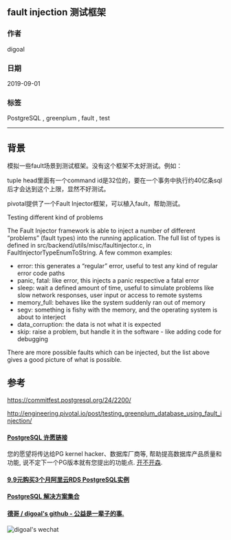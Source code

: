 ## fault injection 测试框架  
                                                  
### 作者                                                  
digoal                                                  
                                                  
### 日期                                                  
2019-09-01                                                
                                                  
### 标签                                                  
PostgreSQL , greenplum , fault , test   
                                                  
----                                                  
                                                  
## 背景       
模拟一些fault场景到测试框架。没有这个框架不太好测试。例如：  
  
tuple head里面有一个command id是32位的，要在一个事务中执行约40亿条sql后才会达到这个上限，显然不好测试。  
  
pivotal提供了一个Fault Injector框架，可以植入fault，帮助测试。  
  
Testing different kind of problems  
  
The Fault Injector framework is able to inject a number of different “problems” (fault types) into the running application. The full list of types is defined in src/backend/utils/misc/faultinjector.c, in FaultInjectorTypeEnumToString. A few common examples:  
  
- error: this generates a “regular” error, useful to test any kind of regular error code paths  
- panic, fatal: like error, this injects a panic respective a fatal error  
- sleep: wait a defined amount of time, useful to simulate problems like slow network responses, user input or access to remote systems  
- memory_full: behaves like the system suddenly ran out of memory  
- segv: something is fishy with the memory, and the operating system is about to interject  
- data_corruption: the data is not what it is expected  
- skip: raise a problem, but handle it in the software - like adding code for debugging  
  
There are more possible faults which can be injected, but the list above gives a good picture of what is possible.  
  
## 参考  
https://commitfest.postgresql.org/24/2200/  
  
http://engineering.pivotal.io/post/testing_greenplum_database_using_fault_injection/  
        
  
  
  
  
  
  
  
  
  
  
  
  
  
  
  
  
  
  
  
  
  
  
  
  
  
  
  
  
  
  
  
  
  
  
  
  
  
  
  
  
  
  
  
  
  
  
  
  
  
  
  
  
  
  
  
  
  
  
  
#### [PostgreSQL 许愿链接](https://github.com/digoal/blog/issues/76 "269ac3d1c492e938c0191101c7238216")
您的愿望将传达给PG kernel hacker、数据库厂商等, 帮助提高数据库产品质量和功能, 说不定下一个PG版本就有您提出的功能点. [开不开森](https://github.com/digoal/blog/issues/76 "269ac3d1c492e938c0191101c7238216").  
  
  
#### [9.9元购买3个月阿里云RDS PostgreSQL实例](https://www.aliyun.com/database/postgresqlactivity "57258f76c37864c6e6d23383d05714ea")
  
  
#### [PostgreSQL 解决方案集合](https://yq.aliyun.com/topic/118 "40cff096e9ed7122c512b35d8561d9c8")
  
  
#### [德哥 / digoal's github - 公益是一辈子的事.](https://github.com/digoal/blog/blob/master/README.md "22709685feb7cab07d30f30387f0a9ae")
  
  
![digoal's wechat](../pic/digoal_weixin.jpg "f7ad92eeba24523fd47a6e1a0e691b59")
  
